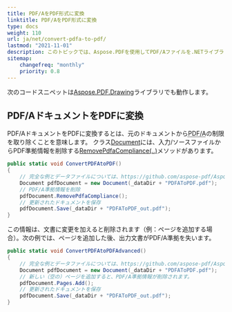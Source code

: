 ```yaml
---
title: PDF/AをPDF形式に変換
linktitle: PDF/AをPDF形式に変換
type: docs
weight: 110
url: ja/net/convert-pdfa-to-pdf/
lastmod: "2021-11-01"
description: このトピックでは、Aspose.PDFを使用してPDF/Aファイルを.NETライブラリを用いてPDFドキュメントに変換する方法を示します。
sitemap:
    changefreq: "monthly"
    priority: 0.8
---
```


次のコードスニペットは[Aspose.PDF.Drawing](/pdf/net/drawing/)ライブラリでも動作します。

## PDF/AドキュメントをPDFに変換

PDF/AドキュメントをPDFに変換するとは、元のドキュメントから<abbr title="Portable Document Format Archive">PDF/A</abbr>の制限を取り除くことを意味します。
クラス[Document](https://reference.aspose.com/pdf/net/aspose.pdf/document)には、入力/ソースファイルからPDF準拠情報を削除する[RemovePdfaCompliance(..)](https://reference.aspose.com/pdf/net/aspose.pdf/document/methods/removepdfacompliance)メソッドがあります。

```csharp
public static void ConvertPDFAtoPDF()
{
    // 完全な例とデータファイルについては、https://github.com/aspose-pdf/Aspose.PDF-for-.NET をご覧ください
    Document pdfDocument = new Document(_dataDir + "PDFAToPDF.pdf");
    // PDF/A準拠情報を削除
    pdfDocument.RemovePdfaCompliance();
    // 更新されたドキュメントを保存
    pdfDocument.Save(_dataDir + "PDFAToPDF_out.pdf");
}
```
この情報は、文書に変更を加えると削除されます（例：ページを追加する場合）。次の例では、ページを追加した後、出力文書がPDF/A準拠を失います。

```csharp
public static void ConvertPDFAtoPDFAdvanced()
{
    // 完全な例とデータファイルについては、https://github.com/aspose-pdf/Aspose.PDF-for-.NET にアクセスしてください
    Document pdfDocument = new Document(_dataDir + "PDFAToPDF.pdf");
    // 新しい（空の）ページを追加すると、PDF/A準拠情報が削除されます。
    pdfDocument.Pages.Add();
    // 更新されたドキュメントを保存
    pdfDocument.Save(_dataDir + "PDFAToPDF_out.pdf");
}
```
